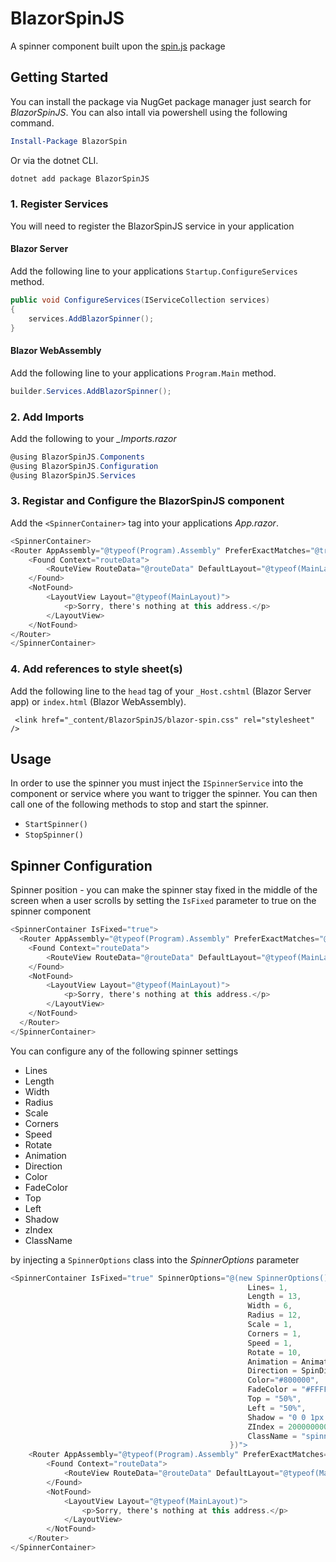 # BlazorSpinJS

A spinner component built upon the [spin.js](https://spin.js.org/) package

## Getting Started

You can install the package via NugGet package manager just search for *BlazorSpinJS*. You can also intall via powershell using the following command.

```powershell
Install-Package BlazorSpin
```
Or via the dotnet CLI.

```bash
dotnet add package BlazorSpinJS
```

### 1. Register Services
You will need to register the BlazorSpinJS service in your application

#### Blazor Server
Add the following line to your applications `Startup.ConfigureServices` method.

```csharp
public void ConfigureServices(IServiceCollection services)
{
    services.AddBlazorSpinner();
}
```

#### Blazor WebAssembly
Add the following line to your applications `Program.Main` method.

```csharp
builder.Services.AddBlazorSpinner();
```

### 2. Add Imports
Add the following to your *_Imports.razor*

```csharp
@using BlazorSpinJS.Components
@using BlazorSpinJS.Configuration
@using BlazorSpinJS.Services 
```

### 3. Registar and Configure the BlazorSpinJS component
Add the `<SpinnerContainer>` tag into your applications *App.razor*.

```csharp
<SpinnerContainer>
<Router AppAssembly="@typeof(Program).Assembly" PreferExactMatches="@true">
    <Found Context="routeData">
        <RouteView RouteData="@routeData" DefaultLayout="@typeof(MainLayout)" />
    </Found>
    <NotFound>
        <LayoutView Layout="@typeof(MainLayout)">
            <p>Sorry, there's nothing at this address.</p>
        </LayoutView>
    </NotFound>
</Router>
</SpinnerContainer>
```

### 4. Add references to style sheet(s)
Add the following line to the `head` tag of your `_Host.cshtml` (Blazor Server app) or `index.html` (Blazor WebAssembly).

```
 <link href="_content/BlazorSpinJS/blazor-spin.css" rel="stylesheet" />
 ```
 
 ## Usage
 In order to use the spinner you must inject the `ISpinnerService` into the component or service where you want to trigger the spinner. You can then call one of the following methods to stop and start the spinner.
 
 - `StartSpinner()`
 - `StopSpinner()`

## Spinner Configuration
Spinner position - you can make the spinner stay fixed in the middle of the screen when a user scrolls by setting the `IsFixed` parameter to true on the spinner component
```csharp
<SpinnerContainer IsFixed="true">
  <Router AppAssembly="@typeof(Program).Assembly" PreferExactMatches="@true">
    <Found Context="routeData">
        <RouteView RouteData="@routeData" DefaultLayout="@typeof(MainLayout)" />
    </Found>
    <NotFound>
        <LayoutView Layout="@typeof(MainLayout)">
            <p>Sorry, there's nothing at this address.</p>
        </LayoutView>
    </NotFound>
  </Router>
</SpinnerContainer>
```

You can configure any of the following spinner settings

- Lines
- Length
- Width
- Radius
- Scale
- Corners
- Speed
- Rotate
- Animation
- Direction
- Color
- FadeColor
- Top
- Left
- Shadow
- zIndex
- ClassName

by injecting a `SpinnerOptions` class into the *SpinnerOptions* parameter

```csharp
<SpinnerContainer IsFixed="true" SpinnerOptions="@(new SpinnerOptions(){
                                                     Lines= 1,
                                                     Length = 13,
                                                     Width = 6,
                                                     Radius = 12,
                                                     Scale = 1,
                                                     Corners = 1,
                                                     Speed = 1,
                                                     Rotate = 10,
                                                     Animation = Animation.FadeDefault.Value, 
                                                     Direction = SpinDirection.CounterClockwise.Value,
                                                     Color="#800000", 
                                                     FadeColor = "#FFFFFF",
                                                     Top = "50%",
                                                     Left = "50%",
                                                     Shadow = "0 0 1px transparent",
                                                     ZIndex = 200000000000,
                                                     ClassName = "spinner"
                                                 })">
    <Router AppAssembly="@typeof(Program).Assembly" PreferExactMatches="@true">
        <Found Context="routeData">
            <RouteView RouteData="@routeData" DefaultLayout="@typeof(MainLayout)" />
        </Found>
        <NotFound>
            <LayoutView Layout="@typeof(MainLayout)">
                <p>Sorry, there's nothing at this address.</p>
            </LayoutView>
        </NotFound>
    </Router>
</SpinnerContainer>
```
